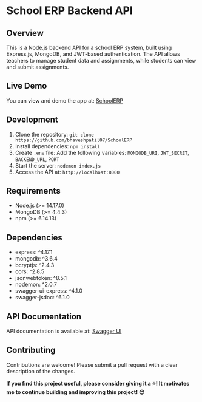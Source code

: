 # School ERP Backend API

## Overview
This is a Node.js backend API for a school ERP system, built using Express.js, MongoDB, and JWT-based authentication. The API allows teachers to manage student data and assignments, while students can view and submit assignments.

## Live Demo
You can view and demo the app at: [SchoolERP](https://github.com/bhaveshpatil07/school-erp-codewits)

## Development
1. Clone the repository: `git clone https://github.com/bhaveshpatil07/SchoolERP`
2. Install dependencies: `npm install`
3. Create `.env` file: Add the following variables: `MONGODB_URI`, `JWT_SECRET`, `BACKEND_URL`, `PORT`
4. Start the server: `nodemon index.js`
5. Access the API at: `http://localhost:8000`

## Requirements
* Node.js (>= 14.17.0)
* MongoDB (>= 4.4.3)
* npm (>= 6.14.13)


## Dependencies
* express: ^4.17.1
* mongodb: ^3.6.4
* bcryptjs: ^2.4.3
* cors: ^2.8.5
* jsonwebtoken: ^8.5.1
* nodemon: ^2.0.7
* swagger-ui-express: ^4.1.0
* swagger-jsdoc: ^6.1.0

## API Documentation
API documentation is available at: [Swagger UI](https://localhost:3000/api-docs)

## Contributing
Contributions are welcome! 
Please submit a pull request with a clear description of the changes.

**If you find this project useful, please consider giving it a ⭐️! It motivates me to continue building and improving this project! 😊**